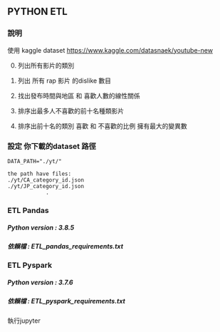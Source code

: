 ## PYTHON ETL

### 說明 

使用 kaggle dataset https://www.kaggle.com/datasnaek/youtube-new

0. 列出所有影片的類別 

0. 列出 所有 rap 影片 的dislike 數目

0. 找出發布時間與地區 和 喜歡人數的線性關係

0. 排序出最多人不喜歡的前十名種類影片

0. 排序出前十名的類別  喜歡 和 不喜歡的比例 擁有最大的變異數


### 設定 你下載的dataset 路徑

    DATA_PATH="./yt/" 
    
    the path have files:
    ./yt/CA_category_id.json
    ./yt/JP_category_id.json
                .
                
### ETL Pandas 
##### Python version : 3.8.5
##### 依賴檔 : ETL_pandas_requirements.txt

### ETL Pyspark 
##### Python version : 3.7.6
##### 依賴檔 : ETL_pyspark_requirements.txt

執行jupyter 
